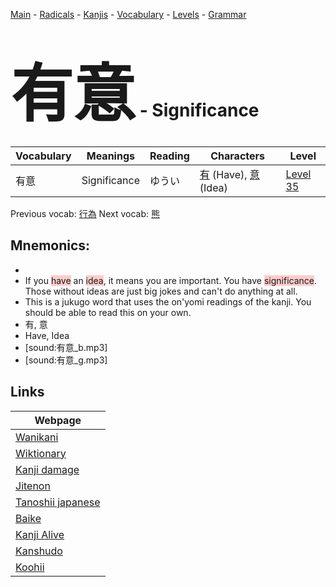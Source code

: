 <style> bigfont {font-size: 100px}</style>
[Main](../README.md) -
[Radicals](../radicals.md) -
[Kanjis](../kanjis.md) -
[Vocabulary](../vocabulary.md) -
[Levels](../levels.md) -
[Grammar](../grammar.md)
# <bigfont> 有意</bigfont> - Significance 

| Vocabulary | Meanings | Reading | Characters | Level |
| --- | --- | --- | --- | --- |
| 有意 | Significance | ゆうい |  [有](../kanjis/有.md) (Have), [意](../kanjis/意.md) (Idea) | [Level 35](../levels/wk_level35.md) |

Previous vocab: [行為](行為.md) Next vocab: [熊](熊.md) 

## Mnemonics:

* 
* If you <span style="background-color:#ffcccb"> have</span> an <span style="background-color:#ffcccb"> idea</span>, it means you are important. You have <span style="background-color:#ffcccb"> significance</span>. Those without ideas are just big jokes and can't do anything at all.
* This is a jukugo word that uses the on'yomi readings of the kanji. You should be able to read this on your own.
* 有, 意
* Have, Idea
* [sound:有意_b.mp3]
* [sound:有意_g.mp3]


## Links 

| Webpage |
| --- |
| [Wanikani          ](https://www.wanikani.com/kanji/有意) |
| [Wiktionary        ](https://en.wiktionary.org/wiki/有意) |
| [Kanji damage      ](http://www.kanjidamage.com/kanji/search?utf8=✓&q=有意) |
| [Jitenon           ](https://jitenon.com/kanji/有意) |
| [Tanoshii japanese ](https://www.tanoshiijapanese.com/dictionary/kanji.cfm?k=有意) |
| [Baike             ](https://baike.baidu.com/item/有意) |
| [Kanji Alive       ](https://app.kanjialive.com/有意) |
| [Kanshudo          ](https://www.kanshudo.com/searchmn?q=有意) |
| [Koohii            ](https://kanji.koohii.com/study/kanji/有意) |
